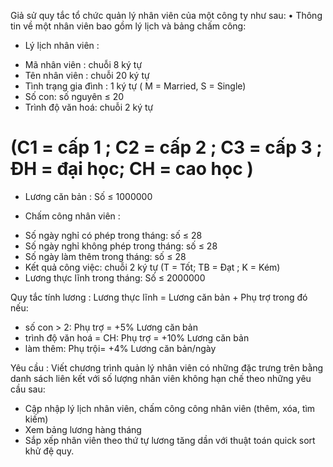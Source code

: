 Giả sử quy tắc tổ chức quản lý nhân viên của một công ty như sau:
• Thông tin về một nhân viên bao gồm lý lịch và bảng chấm công:
+ Lý lịch nhân viên :
- Mã nhân viên : chuỗi 8 ký tự
- Tên nhân viên : chuỗi 20 ký tự
- Tình trạng gia đình : 1 ký tự ( M = Married, S = Single)
- Số con: số nguyên ≤ 20
- Trình độ văn hoá: chuỗi 2 ký tự
# (C1 = cấp 1 ; C2 = cấp 2 ; C3 = cấp 3 ; ĐH = đại học; CH = cao học )
- Lương căn bản : Số ≤ 1000000
+ Chấm công nhân viên :
- Số ngày nghỉ có phép trong tháng: số ≤ 28
- Số ngày nghỉ không phép trong tháng: số ≤ 28
- Số ngày làm thêm trong tháng: số ≤ 28
- Kết quả công việc: chuỗi 2 ký tự (T = Tốt; TB = Đạt ; K = Kém)
- Lương thực lĩnh trong tháng: Số ≤ 2000000

Quy tắc tính lương :
Lương thực lĩnh = Lương căn bản + Phụ trợ trong đó nếu:
- số con > 2:                   Phụ trợ = +5%  Lương căn bản
- trình độ văn hoá = CH:        Phụ trợ = +10% Lương căn bản
- làm thêm: Phụ trội= +4% Lương căn bản/ngày


Yêu cầu : Viết chương trình quản lý nhân viên có những đặc trưng trên bằng danh sách liên kết với số lượng nhân viên không hạn chế theo những yêu cầu sau:
- Cập nhập lý lịch nhân viên, chấm công công nhân viên (thêm, xóa, tìm kiếm)
- Xem bảng lương hàng tháng
- Sắp xếp nhân viên theo thứ tự lương tăng dần với thuật toán quick sort khử đệ quy.